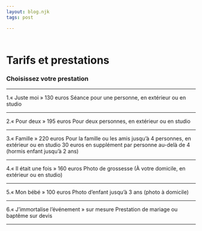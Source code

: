 ```yaml
---
layout: blog.njk
tags: post

---
```

<style>
h1{
margin-top: 60px;
}
</style>

# Tarifs et prestations

<article> <h3>Choisissez votre prestation</h3> <hr> <p> 1.« Juste moi » 130 euros Séance pour une personne, en extérieur ou en studio<br /> <hr> 2.« Pour deux » 195 euros Pour deux personnes, en extérieur ou en studio<br /> <hr> 3.« Famille » 220 euros Pour la famille ou les amis jusqu’à 4 personnes, en extérieur ou en studio 30 euros en supplément par personne au-delà de 4 (hormis enfant jusqu’à 2 ans)<br /> <hr> 4.« Il était une fois » 160 euros Photo de grossesse (À votre domicile, en extérieur ou en studio)<br /> <hr> 5.« Mon bébé » 100 euros Photo d’enfant jusqu’à 3 ans (photo à domicile)<br /> <hr> 6.« J’immortalise l’événement » sur mesure Prestation de mariage ou baptême sur devis <hr></p> </article>